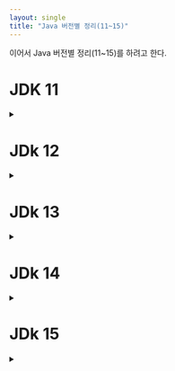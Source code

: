 ```yaml
---
layout: single
title: "Java 버전별 정리(11~15)"
---
```

이어서 Java 버전별 정리(11~15)를 하려고 한다.

# JDK 11
 <details>
<summary></summary>
<div markdown="1">

  ```
  ```
</div>
</details>

# JDk 12
 <details>
<summary></summary>
<div markdown="1">

  ```
  ```
</div>
</details>


# JDk 13
 <details>
<summary></summary>
<div markdown="1">

  ```
  ```
</div>
</details>


# JDk 14
 <details>
<summary></summary>
<div markdown="1">

  ```
  ```
</div>
</details>



# JDk 15
 <details>
<summary></summary>
<div markdown="1">

  ```
  ```
</div>
</details>




